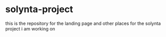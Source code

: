 # solynta-project
this is the repository for the landing page and other places for the solynta project i am working on
